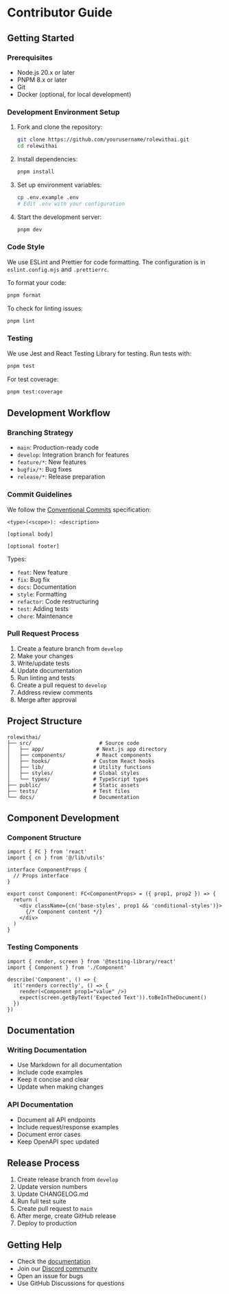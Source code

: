 # Contributor Guide

## Getting Started

### Prerequisites

- Node.js 20.x or later
- PNPM 8.x or later
- Git
- Docker (optional, for local development)

### Development Environment Setup

1. Fork and clone the repository:
   ```bash
   git clone https://github.com/yourusername/rolewithai.git
   cd rolewithai
   ```

2. Install dependencies:
   ```bash
   pnpm install
   ```

3. Set up environment variables:
   ```bash
   cp .env.example .env
   # Edit .env with your configuration
   ```

4. Start the development server:
   ```bash
   pnpm dev
   ```

### Code Style

We use ESLint and Prettier for code formatting. The configuration is in `eslint.config.mjs` and `.prettierrc`.

To format your code:
```bash
pnpm format
```

To check for linting issues:
```bash
pnpm lint
```

### Testing

We use Jest and React Testing Library for testing. Run tests with:
```bash
pnpm test
```

For test coverage:
```bash
pnpm test:coverage
```

## Development Workflow

### Branching Strategy

- `main`: Production-ready code
- `develop`: Integration branch for features
- `feature/*`: New features
- `bugfix/*`: Bug fixes
- `release/*`: Release preparation

### Commit Guidelines

We follow the [Conventional Commits](https://www.conventionalcommits.org/) specification:

```
<type>(<scope>): <description>

[optional body]

[optional footer]
```

Types:
- `feat`: New feature
- `fix`: Bug fix
- `docs`: Documentation
- `style`: Formatting
- `refactor`: Code restructuring
- `test`: Adding tests
- `chore`: Maintenance

### Pull Request Process

1. Create a feature branch from `develop`
2. Make your changes
3. Write/update tests
4. Update documentation
5. Run linting and tests
6. Create a pull request to `develop`
7. Address review comments
8. Merge after approval

## Project Structure

```
rolewithai/
├── src/                      # Source code
│   ├── app/                 # Next.js app directory
│   ├── components/          # React components
│   ├── hooks/              # Custom React hooks
│   ├── lib/                # Utility functions
│   ├── styles/             # Global styles
│   └── types/              # TypeScript types
├── public/                 # Static assets
├── tests/                  # Test files
└── docs/                   # Documentation
```

## Component Development

### Component Structure

```tsx
import { FC } from 'react'
import { cn } from '@/lib/utils'

interface ComponentProps {
  // Props interface
}

export const Component: FC<ComponentProps> = ({ prop1, prop2 }) => {
  return (
    <div className={cn('base-styles', prop1 && 'conditional-styles')}>
      {/* Component content */}
    </div>
  )
}
```

### Testing Components

```tsx
import { render, screen } from '@testing-library/react'
import { Component } from './Component'

describe('Component', () => {
  it('renders correctly', () => {
    render(<Component prop1="value" />)
    expect(screen.getByText('Expected Text')).toBeInTheDocument()
  })
})
```

## Documentation

### Writing Documentation

- Use Markdown for all documentation
- Include code examples
- Keep it concise and clear
- Update when making changes

### API Documentation

- Document all API endpoints
- Include request/response examples
- Document error cases
- Keep OpenAPI spec updated

## Release Process

1. Create release branch from `develop`
2. Update version numbers
3. Update CHANGELOG.md
4. Run full test suite
5. Create pull request to `main`
6. After merge, create GitHub release
7. Deploy to production

## Getting Help

- Check the [documentation](docs/)
- Join our [Discord community](https://discord.gg/rolewithai)
- Open an issue for bugs
- Use GitHub Discussions for questions 